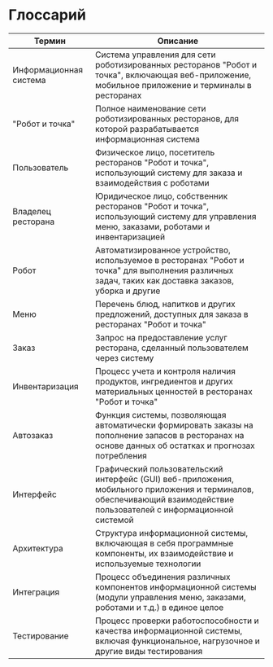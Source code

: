 # Глоссарий

| Термин                  | Описание                                                                                                                                                                                                                                                                                         |
|-------------------------|--------------------------------------------------------------------------------------------------------------------------------------------------------------------------------------------------------------------------------------------------------------------------------------------------|
| Информационная система  | Система управления для сети роботизированных ресторанов "Робот и точка", включающая веб-приложение, мобильное приложение и терминалы в ресторанах                                                                                                                                            |
| "Робот и точка"         | Полное наименование сети роботизированных ресторанов, для которой разрабатывается информационная система                                                                                                                                                                                        |
| Пользователь            | Физическое лицо, посетитель ресторанов "Робот и точка", использующий систему для заказа и взаимодействия с роботами                                                                                                                                                                       |
| Владелец ресторана      | Юридическое лицо, собственник ресторанов "Робот и точка", использующий систему для управления меню, заказами, роботами и инвентаризацией                                                                                                                                                        |
| Робот                   | Автоматизированное устройство, используемое в ресторанах "Робот и точка" для выполнения различных задач, таких как доставка заказов, уборка и другие                                                                                                                                           |
| Меню                    | Перечень блюд, напитков и других предложений, доступных для заказа в ресторанах "Робот и точка"                                                                                                                                                                                                |
| Заказ                   | Запрос на предоставление услуг ресторана, сделанный пользователем через систему                                                                                                                                                                                                                |
| Инвентаризация          | Процесс учета и контроля наличия продуктов, ингредиентов и других материальных ценностей в ресторанах "Робот и точка"                                                                                                                                                                           |
| Автозаказ               | Функция системы, позволяющая автоматически формировать заказы на пополнение запасов в ресторанах на основе данных об остатках и прогнозах потребления                                                                                                                                         |
| Интерфейс               | Графический пользовательский интерфейс (GUI) веб-приложения, мобильного приложения и терминалов, обеспечивающий взаимодействие пользователей с информационной системой                                                                                                                         |
| Архитектура             | Структура информационной системы, включающая в себя программные компоненты, их взаимодействие и используемые технологии                                                                                                                                                                       |
| Интеграция              | Процесс объединения различных компонентов информационной системы (модули управления меню, заказами, роботами и т.д.) в единое целое                                                                                                                                                           |
| Тестирование            | Процесс проверки работоспособности и качества информационной системы, включая функциональное, нагрузочное и другие виды тестирования                                                                                                                                                          |
